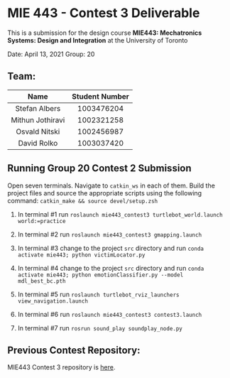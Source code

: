 # MIE 443 - Contest 3 Deliverable

This is a submission for the design course **MIE443: Mechatronics Systems: Design and Integration** at the University of Toronto

Date: April 13, 2021
Group: 20

## Team:

|       Name       | Student Number |
|:----------------:|:--------------:|
|   Stefan Albers  |   1003476204   |
| Mithun Jothiravi |   1002321258   |
|   Osvald Nitski  |   1002456987   |
|    David Rolko   |   1003037420   |


## Running Group 20 Contest 2 Submission

Open seven terminals. Navigate to `catkin_ws` in each of them. Build the project files and source the appropriate scripts using the following command: `catkin_make && source devel/setup.zsh`

1. In terminal #1 run `roslaunch mie443_contest3 turtlebot_world.launch world:=practice`

2. In terminal #2 run `roslaunch mie443_contest3 gmapping.launch`

3. In terminal #3 change to the project `src` directory and run `conda activate mie443; python victimLocator.py`

4. In terminal #4 change to the project `src` directory and run `conda activate mie443; python emotionClassifier.py --model mdl_best_bc.pth`

5. In terminal #5 run `roslaunch turtlebot_rviz_launchers view_navigation.launch`

6. In terminal #6 run `roslaunch mie443_contest3 contest3.launch`

7. In terminal #7 run `rosrun sound_play soundplay_node.py`


## Previous Contest Repository:

MIE443 Contest 3 repository is [here](https://github.com/OsvaldN/MIE443_Contest3).
